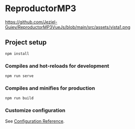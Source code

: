 # ReproductorMP3
https://github.com/Jeziel-Guiev/ReproductorMP3VueJs/blob/main/src/assets/vista1.png
## Project setup
```
npm install
```

### Compiles and hot-reloads for development
```
npm run serve
```

### Compiles and minifies for production
```
npm run build
```

### Customize configuration
See [Configuration Reference](https://cli.vuejs.org/config/).
